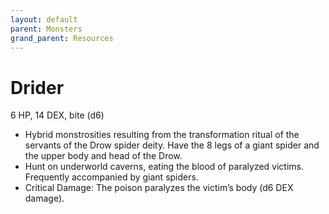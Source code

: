 ```yaml
---
layout: default
parent: Monsters
grand_parent: Resources
---
```


# Drider

6 HP, 14 DEX, bite (d6)

- Hybrid monstrosities resulting from the transformation ritual of the servants of the Drow spider deity.   Have the 8 legs of a giant spider and the upper body and head of the Drow.
- Hunt on underworld caverns, eating the blood of paralyzed victims.   Frequently accompanied by giant spiders.
- Critical Damage: The poison paralyzes the victim’s body (d6 DEX damage).


